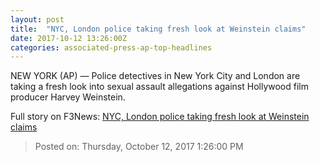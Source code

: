 ```yaml
---
layout: post
title:  "NYC, London police taking fresh look at Weinstein claims"
date: 2017-10-12 13:26:00Z
categories: associated-press-ap-top-headlines
---
```


NEW YORK (AP) — Police detectives in New York City and London are taking a fresh look into sexual assault allegations against Hollywood film producer Harvey Weinstein.


Full story on F3News: [NYC, London police taking fresh look at Weinstein claims](http://www.f3nws.com/n/2ajzrC)

> Posted on: Thursday, October 12, 2017 1:26:00 PM
